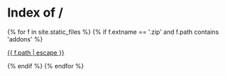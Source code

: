 ---
---
<head>
  <title>Index of /</title>
</head>

<body>
  <h1>Index of /</h1>
    {% for f in site.static_files %}
      {% if f.extname == '.zip' and f.path contains 'addons' %}
        <p><a href="{{ site.baseurl | escape }}{{ f.path | escape }}">{{ f.path | escape }}</a></p>
      {% endif %}
    {% endfor %}
</body>
